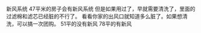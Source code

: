 新风系统
47平米的房子会有新风系统
但是如果用过了，早就需要清洗了，里面的过滤棉和滤芯已经脏的不行了。
看看你家的出风口就知道多么脏了。如果想清洗，可以搞一次团购。
51平的没有新风
78平的有新风
